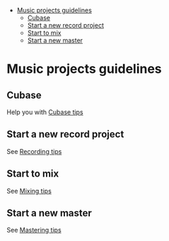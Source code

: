 <!-- START doctoc generated TOC please keep comment here to allow auto update -->
<!-- DON'T EDIT THIS SECTION, INSTEAD RE-RUN doctoc TO UPDATE -->


- [Music projects guidelines](#music-projects-guidelines)
  - [Cubase](#cubase)
  - [Start a new record project](#start-a-new-record-project)
  - [Start to mix](#start-to-mix)
  - [Start a new master](#start-a-new-master)

<!-- END doctoc generated TOC please keep comment here to allow auto update -->

# Music projects guidelines

## Cubase

Help you with [Cubase tips](Cubase.md)

## Start a new record project

See [Recording tips](Recording.md)

## Start to mix

See [Mixing tips](Mixing.md)

## Start a new master

See [Mastering tips](Mastering.md)
